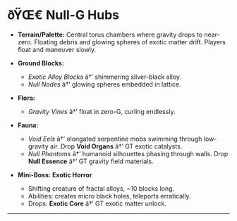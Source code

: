 ﻿# ðŸŒ€ Null-G Hubs

- **Terrain/Palette:**
  Central torus chambers where gravity drops to near-zero. Floating debris and glowing spheres of exotic matter drift. Players float and maneuver slowly.

- **Ground Blocks:**

  - _Exotic Alloy Blocks_ â†’ shimmering silver-black alloy.
  - _Null Nodes_ â†’ glowing spheres embedded in lattice.

- **Flora:**

  - _Gravity Vines_ â†’ float in zero-G, curling endlessly.

- **Fauna:**

  - _Void Eels_ â†’ elongated serpentine mobs swimming through low-gravity air. Drop **Void Organs** â†’ GT exotic catalysts.
  - _Null Phantoms_ â†’ humanoid silhouettes phasing through walls. Drop **Null Essence** â†’ GT gravity field materials.

- **Mini-Boss:** **Exotic Horror**

  - Shifting creature of fractal alloys, \~10 blocks long.
  - Abilities: creates micro black holes, teleports erratically.
  - Drops: **Exotic Core** â†’ GT exotic matter unlock.

---

#
